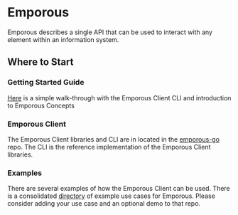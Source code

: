 # Emporous

Emporous describes a single API that can be used to interact with any element within an information system.

## Where to Start

### Getting Started Guide

[Here](https://universalreference.io/docs/category/getting-started) is a simple walk-through with the Emporous Client
CLI and introduction to Emporous Concepts

### Emporous Client

The Emporous Client libraries and CLI are in located in the [emporous-go](https://github.com/emporous/emporous-go) repo.
The CLI is the reference implementation of the Emporous Client libraries.

### Examples

There are several examples of how the Emporous Client can be used. There is a
consolidated [directory](https://github.com/emporous/examples) of example use cases for Emporous. Please consider adding
your use case and an optional demo to that repo.



